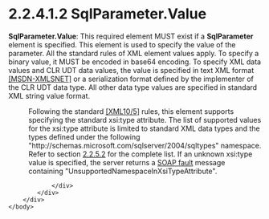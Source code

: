 <html dir="LTR" xmlns:mshelp="http://msdn.microsoft.com/mshelp" xmlns:ddue="http://ddue.schemas.microsoft.com/authoring/2003/5" xmlns:xlink="http://www.w3.org/1999/xlink" xmlns:tool="http://www.microsoft.com/tooltip">
    <head>
        <meta http-equiv="Content-Type" content="text/html; CHARSET=utf-8"></meta>
        <meta name="save" content="history"></meta>
        <title>2.2.4.1.2 SqlParameter.Value</title>
        <xml>
            <mshelp:toctitle title="2.2.4.1.2 SqlParameter.Value"></mshelp:toctitle>
            <mshelp:rltitle title="[MS-SSNWS]: SqlParameter.Value"></mshelp:rltitle>
            <mshelp:keyword index="A" term="66bdf72e-08f9-4878-ba52-64bf9ec959cd"></mshelp:keyword>
            <mshelp:attr name="DCSext.ContentType" value="open specification"></mshelp:attr>
            <mshelp:attr name="AssetID" value="66bdf72e-08f9-4878-ba52-64bf9ec959cd"></mshelp:attr>
            <mshelp:attr name="TopicType" value="kbRef"></mshelp:attr>
            <mshelp:attr name="DCSext.Title" value="[MS-SSNWS]: SqlParameter.Value" />
        </xml>
    </head>
    <body>
        <div id="header">
            <h1 class="heading">2.2.4.1.2 SqlParameter.Value</h1>
        </div>
        <div id="mainSection">
            <div id="mainBody">
                <div id="allHistory" class="saveHistory"></div>
                <div id="sectionSection0" class="section" name="collapseableSection">
                    

<p><b>SqlParameter.Value</b>: This required element MUST
exist if a <b>SqlParameter</b> element is specified. This element is used to
specify the value of the parameter. All the standard rules of XML element
values apply. To specify a binary value, it MUST be encoded in base64 encoding.
To specify XML data values and CLR UDT data values, the value is specified in
text XML format <a href="https://go.microsoft.com/fwlink/?LinkId=156662">[MSDN-XMLSNET]</a>
or a serialization format defined by the implementer of the CLR UDT data type.
All other data type values are specified in standard XML string value format. </p>

<dl>
<dd>
<p>Following the standard <a href="https://go.microsoft.com/fwlink/?LinkId=221669">[XML10/5]</a> rules, this
element supports specifying the standard xsi:type attribute. The list of
supported values for the xsi:type attribute is limited to standard XML data
types and the types defined under the following &quot;http://schemas.microsoft.com/sqlserver/2004/sqltypes&quot;
namespace. Refer to section <a href="c4847774-0292-4e6a-bc3c-9f927ef99f0d.md">2.2.5.2</a>
for the complete list. If an unknown xsi:type value is specified, the server
returns a <a href="4baedaec-b5a7-4176-be88-e1cec659ab8c.md#gt_ec8728a8-1a75-426f-8767-aa1932c7c19f">SOAP fault</a>
message containing &quot;UnsupportedNamespaceInXsiTypeAttribute&quot;.</p>
</dd></dl>


                </div>
            </div>
        </div>
    </body>
</html>